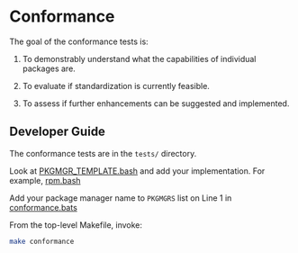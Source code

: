 # Conformance

The goal of the conformance tests is:

1. To demonstrably understand what the capabilities of individual packages are.

2. To evaluate if standardization is currently feasible.

3. To assess if further enhancements can be suggested and implemented.

## Developer Guide

The conformance tests are in the `tests/` directory.

Look at [PKGMGR_TEMPLATE.bash](./PKGMGR_TEMPLATE.bash) and add your
implementation. For example, [rpm.bash](./rpm.bash)

Add your package manager name to `PKGMGRS` list on Line 1 in
[conformance.bats](./conformance.bats)

From the top-level Makefile, invoke:

```bash
make conformance
```
